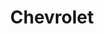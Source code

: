 ---
title: "Chevrolet"
url: /ciudad-autonoma-de-buenos-aires/chevrolet-avenida-independencia/
shop: Autohaus
---